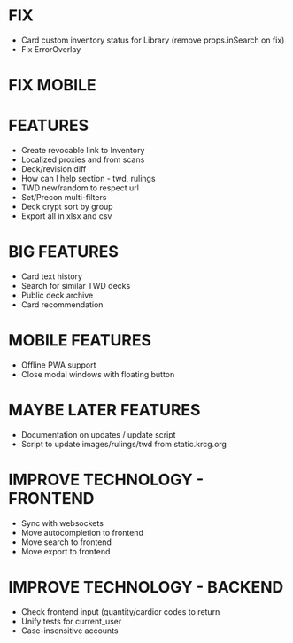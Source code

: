 # FIX
* Card custom inventory status for Library (remove props.inSearch on fix)
* Fix ErrorOverlay

# FIX MOBILE

# FEATURES
* Create revocable link to Inventory
* Localized proxies and from scans
* Deck/revision diff
* How can I help section - twd, rulings
* TWD new/random to respect url
* Set/Precon multi-filters
* Deck crypt sort by group
* Export all in xlsx and csv

# BIG FEATURES
* Card text history
* Search for similar TWD decks
* Public deck archive
* Card recommendation

# MOBILE FEATURES
* Offline PWA support
* Close modal windows with floating button

# MAYBE LATER FEATURES
* Documentation on updates / update script
* Script to update images/rulings/twd from static.krcg.org

# IMPROVE TECHNOLOGY - FRONTEND
* Sync with websockets
* Move autocompletion to frontend
* Move search to frontend
* Move export to frontend

# IMPROVE TECHNOLOGY - BACKEND
* Check frontend input (quantity/cardior codes to return
* Unify tests for current_user
* Case-insensitive accounts
